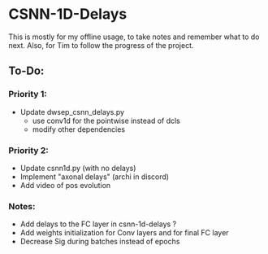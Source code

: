 # CSNN-1D-Delays

This is mostly for my offline usage, to take notes and remember what to do next. Also, for Tim to follow the progress of the project.

## To-Do: 

### Priority 1:

- Update dwsep_csnn_delays.py
    - use conv1d for the pointwise instead of dcls
    - modify other dependencies

### Priority 2: 

- Update csnn1d.py (with no delays)
- Implement "axonal delays" (archi in discord)
- Add video of pos evolution

### Notes:
- Add delays to the FC layer in csnn-1d-delays ?
- Add weights initialization for Conv layers and for final FC layer
- Decrease Sig during batches instead of epochs
